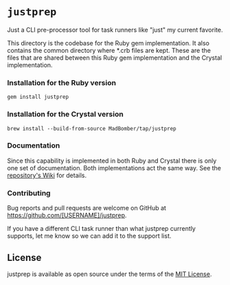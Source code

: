 # `justprep`

Just a CLI pre-processor tool for task runners like "just" my current favorite.

This directory is the codebase for the Ruby gem implementation.  It also contains the common directory where \*.crb files are kept.  These are the files that are shared between this Ruby gem implementation and the Crystal implementation.

### Installation for the Ruby version

    gem install justprep

### Installation for the Crystal version

    brew install --build-from-source MadBomber/tap/justprep

### Documentation

Since this capability is implemented in both Ruby and Crystal there is only one set of documentation.  Both implementations act the same way.  See the [repository's Wiki](https://github.com/MadBomber/justprep/wiki) for details.


### Contributing

Bug reports and pull requests are welcome on GitHub at https://github.com/[USERNAME]/justprep.

If you have a different CLI task runner than what justprep currently supports, let me know so we can add it to the support list.

## License

justprep is available as open source under the terms of the [MIT License](https://opensource.org/licenses/MIT).
